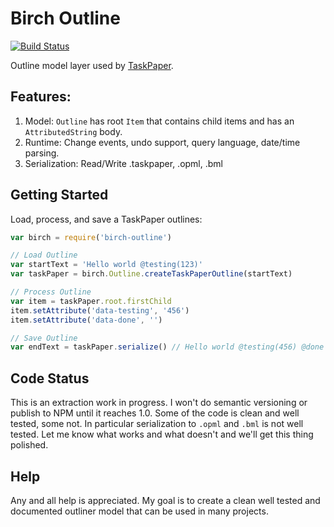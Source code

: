 # Birch Outline

[![Build Status](https://travis-ci.org/jessegrosjean/birch-outline.svg?branch=master)](https://travis-ci.org/jessegrosjean/birch-outline)

Outline model layer used by [TaskPaper](https://www.taskpaper.com).

## Features:

1. Model: `Outline` has root `Item` that contains child items and has an `AttributedString` body.
2. Runtime: Change events, undo support, query language, date/time parsing.
3. Serialization: Read/Write .taskpaper, .opml, .bml

## Getting Started

Load, process, and save a TaskPaper outlines:

```javascript
var birch = require('birch-outline')

// Load Outline
var startText = 'Hello world @testing(123)'
var taskPaper = birch.Outline.createTaskPaperOutline(startText)

// Process Outline
var item = taskPaper.root.firstChild
item.setAttribute('data-testing', '456')
item.setAttribute('data-done', '')

// Save Outline
var endText = taskPaper.serialize() // Hello world @testing(456) @done
```

## Code Status

This is an extraction work in progress. I won't do semantic versioning or publish to NPM until it reaches 1.0. Some of the code is clean and well tested, some not. In particular serialization to `.opml` and `.bml` is not well tested. Let me know what works and what doesn't and we'll get this thing polished.

## Help

Any and all help is appreciated. My goal is to create a clean well tested and documented outliner model that can be used in many projects.
